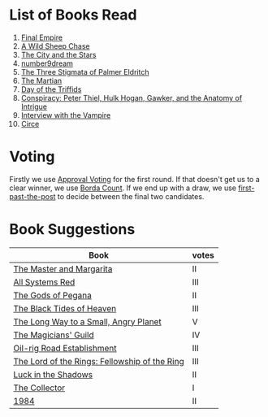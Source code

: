 <!-- TITLE: Book Gathering -->
<!-- SUBTITLE: The Book Gathering -->

# List of Books Read
1. [Final Empire](books/the-final-empire)
2. [A Wild Sheep Chase](books/a-wild-sheep-chase)
3. [The City and the Stars](books/the-city-and-the-stars)
4. [number9dream](books/number-9-dream)
5. [The Three Stigmata of Palmer Eldritch](books/the-three-stigmata-of-palmer-eldritch)
6. [The Martian](books/the-martian)
7. [Day of the Triffids](books/day-of-the-triffids)
8. [Conspiracy: Peter Thiel, Hulk Hogan, Gawker, and the Anatomy of Intrigue](books/conspiracy)
9. [Interview with the Vampire](books/interview-with-the-vampire)
10. [Circe](books/circe)

# Voting
Firstly we use [Approval Voting](https://en.wikipedia.org/wiki/Approval_voting) for the first round.
If that doesn't get us to a clear winner, we use [Borda Count](https://en.wikipedia.org/wiki/Borda_count).
If we end up with a draw, we use [first-past-the-post](https://en.wikipedia.org/wiki/First-past-the-post_voting) to decide between the final two candidates.

# Book Suggestions
| Book | votes |
|  --- | --- |
| [The Master and Margarita](https://www.goodreads.com/book/show/117833.The_Master_and_Margarita) | II |
| [All Systems Red](https://www.goodreads.com/book/show/32758901-all-systems-red) | III |
| [The Gods of Pegana](https://www.goodreads.com/book/show/1138654.The_Gods_of_Pegana) | II |
| [The Black Tides of Heaven](https://www.goodreads.com/book/show/33099588-the-black-tides-of-heaven) | III |
| [The Long Way to a Small, Angry Planet](https://www.goodreads.com/book/show/22733729-the-long-way-to-a-small-angry-planet) | V |
| [The Magicians' Guild](https://www.goodreads.com/book/show/28249.The_Magicians_Guild) | IV |
| [Oil-rig Road Establishment](https://wiki.darn.games/sammy-the-real-tall-cat) | III |
| [The Lord of the Rings: Fellowship of the Ring](https://www.goodreads.com/book/show/13356706-the-fellowship-of-the-ring) | III |
| [Luck in the Shadows](https://www.goodreads.com/book/show/9636143-luck-in-the-shadows) | II |
| [The Collector](https://www.goodreads.com/book/show/243705.The_Collector) | I |
| [1984](https://www.goodreads.com/book/show/3744438-1984) | II |